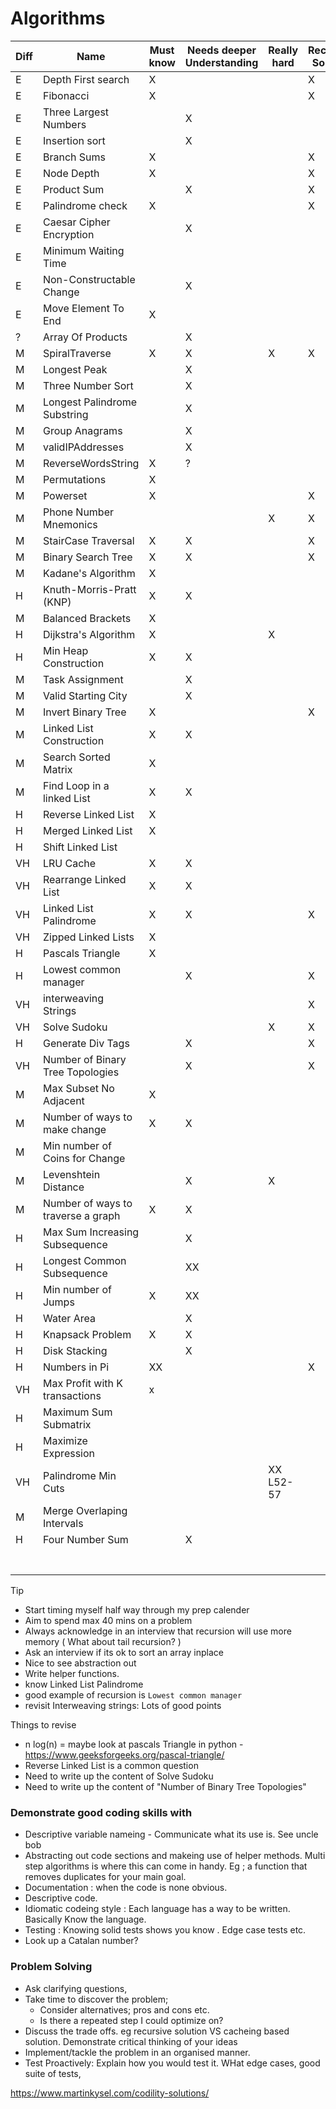 # Algorithms

| Diff | Name | Must know | Needs deeper Understanding | Really hard | Recursive Solution |
|-|-|-|-|-|-|
| E | Depth First search | X |  |  | X |
| E | Fibonacci | X |  |  | X |
| E | Three Largest Numbers |  | X |  |  |
| E | Insertion sort|  | X |  |  |
| E | Branch Sums | X  |  |  | X |
| E | Node Depth | X  |  |  | X |
| E | Product Sum|  | X |  | X |
| E | Palindrome check | X |  |  | X |
| E | Caesar Cipher Encryption |  | X |  |  |
| E | Minimum Waiting Time |  |  |  |  |
| E | Non-Constructable Change |  | X |  |  |
| E | Move Element To End | X |  |  |  |
| ? | Array Of Products |  | X |  |  |
| M | SpiralTraverse | X | X | X | X |
| M | Longest Peak |  | X |  |  |
| M | Three Number Sort |  | X |  |  |
| M | Longest Palindrome Substring |  | X |  |  |
| M | Group Anagrams |  | X |  |  |
| M | validIPAddresses  |  | X |  |  |
| M | ReverseWordsString | X | ? |  |  |
| M | Permutations | X |  |  |  |
| M | Powerset | X |  |  | X |
| M | Phone Number Mnemonics |  |  | X | X |
| M | StairCase Traversal | X | X |  | X |
| M | Binary Search Tree | X | X |  | X |
| M | Kadane's Algorithm | X |  |  |  |
| H | Knuth-Morris-Pratt (KNP) | X | X |  |  |
| M | Balanced Brackets | X |  |  |  |
| H | Dijkstra's Algorithm | X |  | X |  |
| H | Min Heap Construction | X | X |  |  |
| M | Task Assignment |  | X |  |  |
| M | Valid Starting City |  | X |  |  |
| M | Invert Binary Tree | X |  |  | X |
| M | Linked List Construction | X | X |  |  |
| M | Search Sorted Matrix  | X |  |  |  |
| M | Find Loop in a linked List | X | X |  |  |
| H | Reverse Linked List | X |  |  |  |
| H | Merged Linked List | X |  |  |  |
| H | Shift Linked List |  |  |  |  |
| VH | LRU Cache | X | X |  |  |
| VH | Rearrange Linked List | X | X |  |  |
| VH | Linked List Palindrome | X | X |  | X |
| VH | Zipped Linked Lists | X |  |  |  |
| H | Pascals Triangle | X |  |  |  |
| H | Lowest common manager |  | X |  | X |
| VH | interweaving Strings  |  |  |  | X |
| VH | Solve Sudoku |  |  | X | X |
| H | Generate Div Tags |  | X |  | X |
| VH | Number of Binary Tree Topologies |  | X |  | X |
| M | Max Subset No Adjacent | X |  |  |  |
| M | Number of ways to make change | X | X |  |  |
| M | Min number of Coins for Change |  |  |  |  |
| M | Levenshtein Distance |  | X | X |  |
| M | Number of ways to traverse a graph | X | X |  |  |
| H | Max Sum Increasing Subsequence | | X |  |  |
| H | Longest Common Subsequence |  | XX |  |  |
| H | Min number of Jumps | X | XX |  |  |
| H | Water Area |  | X |  |  |
| H | Knapsack Problem | X | X |  |  |
| H | Disk Stacking  | | X |  |  |
| H | Numbers in Pi | XX |  |  | X |
| VH | Max Profit with K transactions | x |  |  |  |
| H | Maximum Sum Submatrix |  |  |  |  |
| H | Maximize Expression |  |  |  |  |
| VH | Palindrome Min Cuts | |  | XX L52-57 |  |
| M | Merge Overlaping Intervals |  |  |  |  |
| H | Four Number Sum |  | X |  |  |
|  |  |  |  |  |  |
|  |  |  |  |  |  |
|  |  |  |  |  |  |
|  |  |  |  |  |  |
|  |  |  |  |  |  |
|  |  |  |  |  |  |
|  |  |  |  |  |  |
Tip 
- Start timing myself half way through my prep calender
- Aim to spend max 40 mins on a problem
- Always acknowledge in an interview that recursion will use more memory ( What about tail recursion? )
- Ask an interview if its ok to sort an array inplace
- Nice to see abstraction out
- Write helper functions. 
- know Linked List Palindrome 
- good example of recursion is `Lowest common manager`
- revisit Interweaving strings: Lots of good points

Things to revise
- n log(n)
= maybe look at pascals Triangle in python - https://www.geeksforgeeks.org/pascal-triangle/
- Reverse Linked List is a common question
- Need to write up the content of Solve Sudoku 
- Need to write up the content of "Number of Binary Tree Topologies"


### Demonstrate good coding skills with 
- Descriptive variable nameing - Communicate what its use is. See uncle bob 
- Abstracting out code sections and makeing use of helper methods. Multi step algorithms is where this can come in handy. Eg ; a function that removes duplicates for your main goal. 
- Documentation : when the code is none obvious. 
- Descriptive code. 
- Idiomatic codeing style : Each language has a way to be written. Basically Know the language. 
- Testing : Knowing solid tests shows you know . Edge case tests etc. 
- Look up a Catalan number? 
### Problem Solving
- Ask clarifying questions, 
- Take time to discover the problem; 
  - Consider alternatives; pros and cons etc.
  - Is there a repeated step I could optimize on?
- Discuss the trade offs. eg recursive solution VS cacheing based solution. Demonstrate critical thinking of your ideas
- Implement/tackle the problem in an organised manner.
- Test Proactively: Explain how you would test it. WHat edge cases, good suite of tests, 


https://www.martinkysel.com/codility-solutions/


